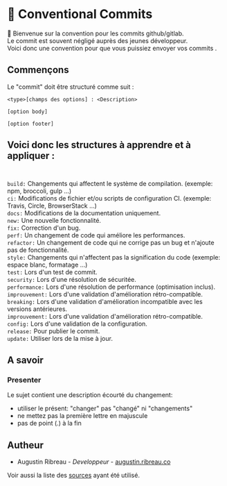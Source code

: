 # 👊 Conventional Commits
:wave: Bienvenue sur la convention pour les commits github/gitlab. <br>
Le commit est souvent négligé auprès des jeunes développeur. <br>
Voici donc une convention pour que vous puissiez envoyer vos commits .

## Commençons

Le "commit" doit être structuré comme suit :
```
<type>[champs des options] : <Description>

[option body]

[option footer]
```
## Voici donc les structures à apprendre et à appliquer :<br><br>
`build:` Changements qui affectent le système de compilation. (exemple: npm, broccoli, gulp ...)<br>
`ci:` Modifications de fichier et/ou scripts de configuration CI. (exemple: Travis, Circle, BrowserStack ...)<br>
`docs:` Modifications de la documentation uniquement.<br>
`new:` Une nouvelle fonctionnalité.<br>
`fix:` Correction d'un bug.<br>
`perf:` Un changement de code qui améliore les performances. <br>
`refactor:` Un changement de code qui ne corrige pas un bug et n'ajoute pas de fonctionnalité. <br>
`style:` Changements qui n'affectent pas la signification du code (exemple: espace blanc, formatage ...) <br>
`test:` Lors d'un test de commit. <br>
`security:` Lors d'une résolution de sécuritée. <br>
`performance:` Lors d'une résolution de performance (optimisation inclus). <br>
`improuvement:` Lors d'une validation d'amélioration rétro-compatible. <br>
`breaking:` Lors d'une validation d'amélioration incompatible avec les versions antérieures. <br>
`improuvement:` Lors d'une validation d'amélioration rétro-compatible. <br>
`config:` Lors d'une validation de la configuration. <br>
`release:` Pour publier le commit. <br>
`update:` Utiliser lors de la mise à jour. <br>

## A savoir
### Presenter
Le sujet contient une description écourté du changement:

- utiliser le présent: "changer" pas "changé" ni "changements"
- ne mettez pas la première lettre en majuscule
- pas de point (.) à la fin

## Autheur
- Augustin Ribreau - <i>Developpeur</i> - <a href="https://augustin.ribreau.co/" target="_blank">augustin.ribreau.co</a>

Voir aussi la liste des <a href="https://github.com/AugustinRibreau/Convention-Commits/blob/master/source.txt" target="_blank">sources</a> ayant été utilisé.

